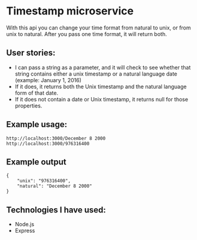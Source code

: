 # Timestamp microservice
With this api you can change your time format from natural to unix, or from unix to natural.
After you pass one time format, it will return both.

## User stories:
* I can pass a string as a parameter, and it will check to see whether that string contains either a unix timestamp or a natural language date (example: January 1, 2016)
* If it does, it returns both the Unix timestamp and the natural language form of that date.
* If it does not contain a date or Unix timestamp, it returns null for those properties.

## Example usage:
```
http://localhost:3000/December 8 2000
http://localhost:3000/976316400
```

## Example output
```
{
    "unix": "976316400",
    "natural": "December 8 2000"
}
```

## Technologies I have used:
* Node.js
* Express
